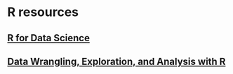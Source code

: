 # R resources
## 
## [R for Data Science](https://r4ds.had.co.nz/index.html)
## [Data Wrangling, Exploration, and Analysis with R](https://stat545.com/)
